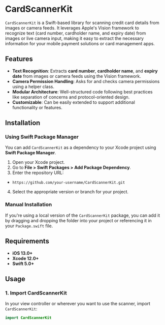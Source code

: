 # CardScannerKit

`CardScannerKit` is a Swift-based library for scanning credit card details from images or camera feeds. It leverages Apple's Vision framework to recognize text (card number, cardholder name, and expiry date) from images or live camera input, making it easy to extract the necessary information for your mobile payment solutions or card management apps.

## Features

- **Text Recognition**: Extracts **card number**, **cardholder name**, and **expiry date** from images or camera feeds using the Vision framework.
- **Camera Permission Handling**: Asks for and checks camera permissions using a helper class.
- **Modular Architecture**: Well-structured code following best practices like separation of concerns and protocol-oriented design.
- **Customizable**: Can be easily extended to support additional functionality or features.

## Installation

### Using Swift Package Manager

You can add `CardScannerKit` as a dependency to your Xcode project using **Swift Package Manager**.

1. Open your Xcode project.
2. Go to **File > Swift Packages > Add Package Dependency**.
3. Enter the repository URL:
- `https://github.com/your-username/CardScannerKit.git`

4. Select the appropriate version or branch for your project.

### Manual Installation

If you're using a local version of the `CardScannerKit` package, you can add it by dragging and dropping the folder into your project or referencing it in your `Package.swift` file.

## Requirements

- **iOS 13.0+**
- **Xcode 12.0+**
- **Swift 5.0+**

## Usage

### 1. **Import CardScannerKit**

In your view controller or wherever you want to use the scanner, import `CardScannerKit`:

```swift
import CardScannerKit
